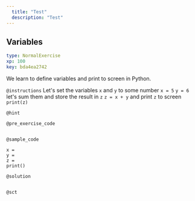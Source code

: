 ```yaml
---
  title: "Test"
  description: "Test"
---
```


## Variables

```yaml
type: NormalExercise 
xp: 100 
key: bda4ea2742   
```


We learn to define variables and print to screen in Python.


`@instructions`
Let's set the variables `x` and `y` to some number
`x = 5`
`y = 6`
let's sum them and store the result in `z`
`z = x + y`
and print `z` to screen
`print(z)`

`@hint`


`@pre_exercise_code`

```{python}

```


`@sample_code`

```{python}
x =
y =
z =
print()
```

`@solution`

```{python}

```


`@sct`

```{python}

```

